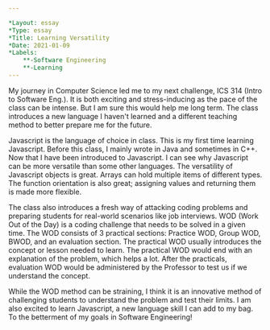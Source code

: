 ```yaml
---

*Layout: essay
*Type: essay
*Title: Learning Versatility 
*Date: 2021-01-09
*Labels:
	**-Software Engineering
	**-Learning
---
```


My journey in Computer Science led me to my next challenge, ICS 314 (Intro to Software Eng.). It is both exciting and stress-inducing as the pace of the class can be intense. But I am sure this would help me long term. The class introduces a new language I haven't learned and a different teaching method to better prepare me for the future.

Javascript is the language of choice in class. This is my first time learning Javascript. Before this class, I mainly wrote in Java and sometimes in C++. Now that I have been introduced to Javascript. I can see why Javascript can be more versatile than some other languages. The versatility of Javascript objects is great. Arrays can hold multiple items of different types. The function orientation is also great; assigning values and returning them is made more flexible. 

The class also introduces a fresh way of attacking coding problems and preparing students for real-world scenarios like job interviews. WOD (Work Out of the Day) is a coding challenge that needs to be solved in a given time. The WOD consists of 3 practical sections: Practice WOD, Group WOD, BWOD, and an evaluation section. The practical WOD usually introduces the concept or lesson needed to learn. The practical WOD would end with an explanation of the problem, which helps a lot.  After the practicals, evaluation WOD would be administered by the Professor to test us if we understand the concept. 

While the WOD method can be straining, I think it is an innovative method of challenging students to understand the problem and test their limits. I am also excited to learn Javascript, a new language skill I can add to my bag. To the betterment of my goals in Software Engineering!